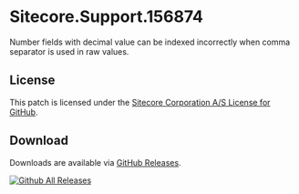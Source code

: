 # Sitecore.Support.156874
Number fields with decimal value can be indexed incorrectly when comma separator is used in raw values.

## License  
This patch is licensed under the [Sitecore Corporation A/S License for GitHub](https://github.com/sitecoresupport/Sitecore.Support.156874/blob/master/LICENSE).  

## Download  
Downloads are available via [GitHub Releases](https://github.com/sitecoresupport/Sitecore.Support.156874/releases).  

[![Github All Releases](https://img.shields.io/github/downloads/SitecoreSupport/Sitecore.Support.156874/total.svg)](https://github.com/SitecoreSupport/Sitecore.Support.156874/releases)
